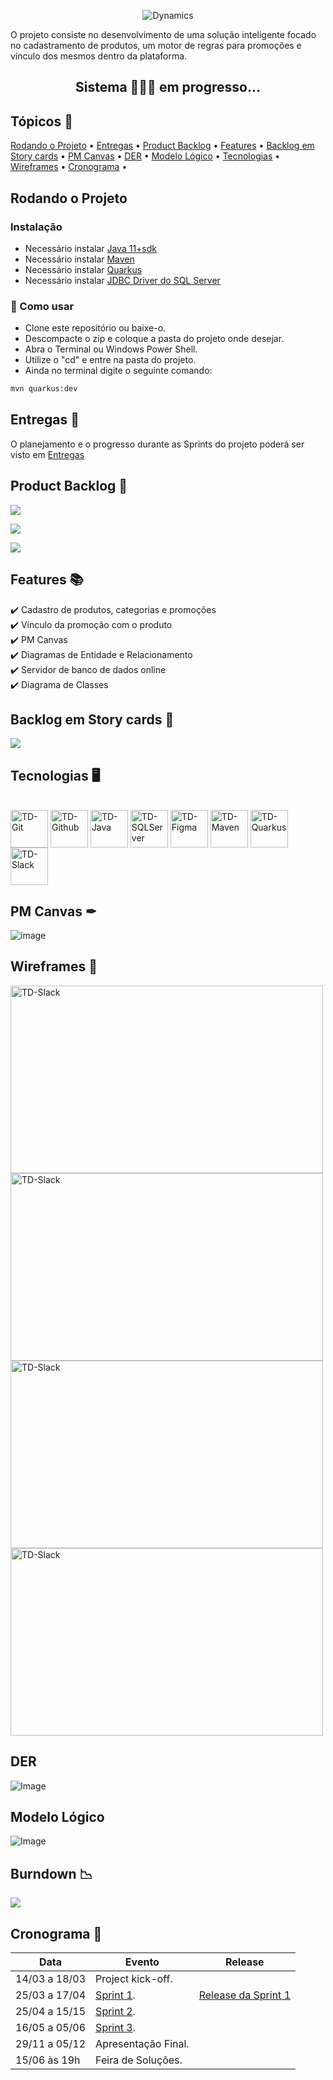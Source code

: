<p align="center"> <img src="./Docs/LOGO/Dynamics_LOGO_README.png" alt="Dynamics" class="center"/> </p>

O projeto consiste no desenvolvimento de uma solução inteligente focado no cadastramento de produtos, um motor de regras para promoções e vínculo dos mesmos dentro da plataforma.


<h2 align="center">Sistema 👨🏻‍💻 em progresso...</h2>


<h2>Tópicos 🏁</h2>  

<p>
<a href="#rodando-o-projeto">Rodando o Projeto</a> •
<a href="#entregas-">Entregas</a> •
<a href="#product-backlog-">Product Backlog</a> •
<a href="#features-">Features</a> •
<a href="#backlog-em-story-cards-">Backlog em Story cards</a> •
<a href="#pm-canvas-">PM Canvas</a> •
<a href="#der-">DER</a> •
<a href="#modelo-logico-">Modelo Lógico</a> •  
<a href="#tecnologias-">Tecnologias</a> •
<a href="#wireframes-">Wireframes</a> •
<a href="#cronograma-">Cronograma</a> •
</p>


## Rodando o Projeto

<h3>Instalação</h3>  


- Necessário instalar [Java 11+sdk](https://www.oracle.com/java/technologies/javase/jdk11-archive-downloads.html)
- Necessário instalar [Maven](https://maven.apache.org/download.cgi/)
- Necessário instalar [Quarkus](https://quarkus.io/)
- Necessário instalar [JDBC Driver do SQL Server](https://docs.microsoft.com/pt-br/sql/connect/jdbc/download-microsoft-jdbc-driver-for-sql-server)


<h3>🎲 Como usar</h3>  


- Clone este repositório ou baixe-o.
- Descompacte o zip e coloque a pasta do projeto onde desejar.
- Abra o Terminal ou Windows Power Shell.
- Utilize o "cd" e entre na pasta do projeto.
- Ainda no terminal digite o seguinte comando:
```bash
mvn quarkus:dev
```


## Entregas 💎


O planejamento e o progresso durante as Sprints do projeto poderá ser visto em [Entregas](https://github.com/TudoDigital/Dynamics/wiki/Entregas)
<br>

## Product Backlog 📝 

<a href="https://github.com/TudoDigital/Dynamics/projects/1#column-18423006" target="_blank"><img src="https://img.shields.io/badge/SPRINT-1-blue?style=for-the-badge" target="_blank"></a>

<a href="https://github.com/TudoDigital/Dynamics/projects/1#column-18231431" target="_blank"><img src="https://img.shields.io/badge/SPRINT-2-blue?style=for-the-badge" target="_blank"></a>

<a href="https://github.com/TudoDigital/Dynamics/projects/1#column-18444381" target="_blank"><img src="https://img.shields.io/badge/SPRINT-3-blue?style=for-the-badge" target="_blank"></a>


## Features 📚

✔️ Cadastro de produtos, categorias e promoções  
✔️ Vínculo da promoção com o produto  
✔️ PM Canvas  
✔️ Diagramas de Entidade e Relacionamento   
✔️ Servidor de banco de dados online  
✔️ Diagrama de Classes  


## Backlog em Story cards 🧮 


<a href="https://github.com/TudoDigital/Dynamics/projects/2" target="_blank"><img src="https://img.shields.io/badge/SPRINT-BOARD-orange?style=for-the-badge" target="_blank"></a>


## Tecnologias 🖥


<div style="display: inline_block"><br>
  <img align="center" alt="TD-Git" height="60" width="60" src="https://github.com/TudoDigital/Dynamics/blob/develop_v0_main/Docs/Images/file_type_git_icon_130581.svg">
  <img align="center" alt="TD-Github" height="60" width="60" src="https://github.com/TudoDigital/Dynamics/blob/develop_v0_main/Docs/Images/github-logo_icon-icons.com_73546.svg">
  <img align="center" alt="TD-Java" height="60" width="60" src="https://github.com/TudoDigital/Dynamics/blob/develop_v0_main/Docs/Images/java_original_wordmark_logo_icon_146459.svg">
  <img align="center" alt="TD-SQLServer" height="60" width="60" src="https://cdn.jsdelivr.net/gh/devicons/devicon/icons/microsoftsqlserver/microsoftsqlserver-plain.svg">
  <img align="center" alt="TD-Figma" height="60" width="60" src="https://github.com/TudoDigital/Dynamics/blob/develop_v0_main/Docs/Images/figma_logo_icon_170157.svg">
  <img align="center" alt="TD-Maven" height="60" width="60" src="https://github.com/TudoDigital/Dynamics/blob/develop_v0_main/Docs/Images/file_type_maven_icon_130397.svg">
  <img align="center" alt="TD-Quarkus" height="60" width="60" src="https://github.com/TudoDigital/Dynamics/blob/develop_v0_main/Docs/Images/quarkus_logo_icon_144950.svg">
  <img align="center" alt="TD-Slack" height="60" width="60" src="https://github.com/TudoDigital/Dynamics/blob/develop_v0_main/Docs/Images/slack_logo_icon_170727.svg">
  
</div>
 
## PM Canvas ✒ 


![image](https://github.com/TudoDigital/Dynamics/blob/develop/Docs/PM%20Canvas/PM%20Canvas%20-%20Dynamics.png)


## Wireframes 🎨


<img align="center" alt="TD-Slack" height="300" width="500" src="https://github.com/TudoDigital/Dynamics/blob/develop_v0_main/Docs/Wireframes/Cadastro%20de%20Produtos%20-%20Dynamics%20by%20Tudo%20Digital.png">  
<img align="center" alt="TD-Slack" height="300" width="500" src="https://github.com/TudoDigital/Dynamics/blob/develop_v0_main/Docs/Wireframes/Cadastro%20de%20Promo%C3%A7%C3%A3o%20-%20Dynamics%20by%20Tudo%20Digital.png">
 <img align="center" alt="TD-Slack" height="300" width="500" src="https://github.com/TudoDigital/Dynamics/blob/develop_v0_main/Docs/Wireframes/Carrinho%20de%20Compras%20-%20Dynamics%20by%20Tudo%20Digital.png"> 
<img align="center" alt="TD-Slack" height="300" width="500" src="https://github.com/TudoDigital/Dynamics/blob/develop_v0_main/Docs/Wireframes/Produtos%20-%20Dynamics%20by%20Tudo%20Digital.png"> 

## DER

![Image](https://github.com/TudoDigital/Dynamics/blob/develop/Docs/DER/V4/DER-DYNAMICS_V4.png)

## Modelo Lógico

![Image](https://github.com/TudoDigital/Dynamics/blob/develop/Docs/DER/V4/DYNAMICS_LOGICO_V4.png)

## Burndown 📉

<img align="center" src="https://raw.githubusercontent.com/TudoDigital/Dynamics/develop_v0_main/Docs/Images/GB.png">

## Cronograma 📅

| Data | Evento | Release |
| -------| --------- | --------- |
| 14/03 a 18/03 | Project kick-off. |  |
| 25/03 a 17/04 | [Sprint 1](https://github.com/TudoDigital/Dynamics/projects/2). | [Release da Sprint 1](https://github.com/TudoDigital/Dynamics/releases/tag/sprint-1) |
| 25/04 a 15/15 | [Sprint 2](https://github.com/TudoDigital/Dynamics/projects/3). |  |
| 16/05 a 05/06 | [Sprint 3](https://github.com/TudoDigital/Dynamics/projects/4). |  |
| 29/11 a 05/12 | Apresentação Final. |  |
| 15/06 às 19h | Feira de Soluções. |  |